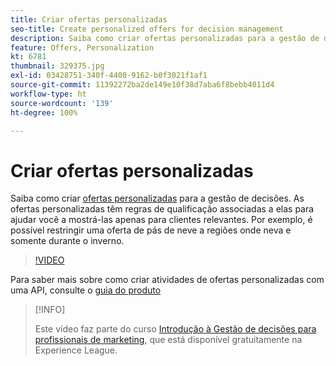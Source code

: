 ```yaml
---
title: Criar ofertas personalizadas
seo-title: Create personalized offers for decision management
description: Saiba como criar ofertas personalizadas para a gestão de decisões. As ofertas personalizadas têm regras de qualificação associadas a elas para ajudar você a mostrá-las apenas para clientes relevantes.
feature: Offers, Personalization
kt: 6781
thumbnail: 329375.jpg
exl-id: 03428751-340f-4400-9162-b0f3021f1af1
source-git-commit: 11392272ba2de149e10f38d7aba6f8bebb4011d4
workflow-type: ht
source-wordcount: '139'
ht-degree: 100%

---
```


# Criar ofertas personalizadas

Saiba como criar [ofertas personalizadas](https://experienceleague.adobe.com/docs/journey-optimizer/using/offer-decisioniong/managing-offers-in-the-offer-library/creating-personalized-offers.html?lang=pt-BR) para a gestão de decisões. As ofertas personalizadas têm regras de qualificação associadas a elas para ajudar você a mostrá-las apenas para clientes relevantes. Por exemplo, é possível restringir uma oferta de pás de neve a regiões onde neva e somente durante o inverno.

>[!VIDEO](https://video.tv.adobe.com/v/329375?quality=12&learn=on)

Para saber mais sobre como criar atividades de ofertas personalizadas com uma API, consulte o [guia do produto](https://experienceleague.adobe.com/docs/journey-optimizer/using/offer-decisioniong/api-reference/offers-api/personalized-offers/create.html?lang=pt-BR)

>[!INFO]
>
> Este vídeo faz parte do curso [Introdução à Gestão de decisões para profissionais de marketing](https://experienceleague.adobe.com/?recommended=ExperiencePlatform-U-1-2020.1.offerdecisioning), que está disponível gratuitamente na Experience League.
